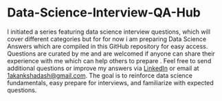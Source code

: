 # Data-Science-Interview-QA-Hub

I initiated a series featuring data science interview questions, which will cover different categories but for for now i am preparing Data Science Answers which are compiled in this GitHub repository for easy access. Questions are curated by me and are welcomed if anyone can share their experience with me which can help others to prepare . Feel free to send additional questions or improve my answers via [LinkedIn](https://www.linkedin.com/in/akanksha-d-7b37a47b/) or email at 1akankshadash@gmail.com. The goal is to reinforce data science fundamentals, easy prepare for interviews, and familiarize with expected questions.
